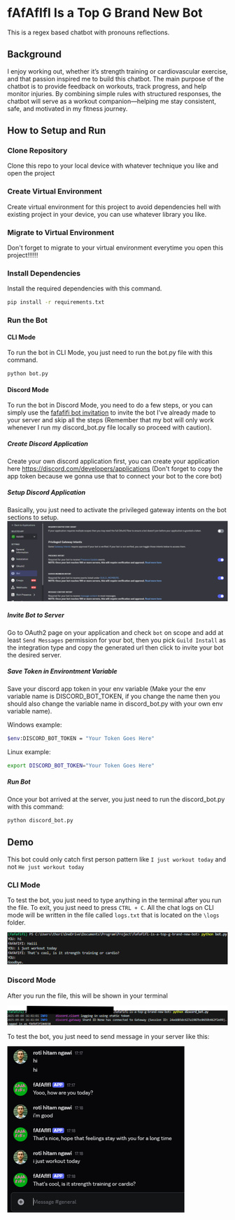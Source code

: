 # fAfAfIfI Is a Top G Brand New Bot
This is a regex based chatbot with pronouns reflections.
## Background
I enjoy working out, whether it’s strength training or cardiovascular exercise, and that passion inspired me to build this chatbot. The main purpose of the chatbot is to provide feedback on workouts, track progress, and help monitor injuries. By combining simple rules with structured responses, the chatbot will serve as a workout companion—helping me stay consistent, safe, and motivated in my fitness journey.
## How to Setup and Run
### Clone Repository
Clone this repo to your local device with whatever technique you like and open the project
### Create Virtual Environment 
Create virtual environment for this project to avoid dependencies hell with existing project in your device, you can use whatever library you like.
### Migrate to Virtual Environment
Don't forget to migrate to your virtual environment everytime you open this project!!!!!!
### Install Dependencies
Install the required dependencies with this command.
```bash
pip install -r requirements.txt
```
### Run the Bot
#### CLI Mode
To run the bot in CLI Mode, you just need to run the bot.py file with this command.
```bash
python bot.py
```
#### Discord Mode
To run the bot in Discord Mode, you need to do a few steps, or you can simply use the [fafafifi bot invitation](https://discord.com/oauth2/authorize?client_id=1413929581139857470&permissions=67584&integration_type=0&scope=bot) to invite the bot I've already made to your server and skip all the steps (Remember that my bot will only work whenever I run my discord_bot.py file locally so proceed with caution).
##### Create Discord Application
Create your own discord application first, you can create your application here https://discord.com/developers/applications (Don't forget to copy the app token because we gonna use that to connect your bot to the core bot)
##### Setup Discord Application
Basically, you just need to activate the privileged gateway intents on the bot sections to setup.
![alt text](screenshots/intents.png)
##### Invite Bot to Server
Go to OAuth2 page on your application and check `bot` on scope and add at least `Send Messages` permission for your bot, then you pick `Guild Install` as the integration type and copy the generated url then click to invite your bot the desired server.
##### Save Token in Environtment Variable
Save your discord app token in your env variable (Make your the env variable name is DISCORD_BOT_TOKEN, if you change the name then you should also change the variable name in discord_bot.py with your own env variable name).

Windows example:
```bash
$env:DISCORD_BOT_TOKEN = "Your Token Goes Here"
```
Linux example:
```bash
export DISCORD_BOT_TOKEN="Your Token Goes Here"
```
##### Run Bot
Once your bot arrived at the server, you just need to run the discord_bot.py with this command:
```bash
python discord_bot.py
```
## Demo
This bot could only catch first person pattern like `I just workout today` and not `He just workout today` 
### CLI Mode
To test the bot, you just need to type anything in the terminal after you run the file. To exit, you just need to press `CTRL + C`. All the chat logs on CLI mode will be written in the file called `logs.txt` that is located on the `\logs` folder.

![alt text](screenshots/cli.png)
### Discord Mode
After you run the file, this will be shown in your terminal

![alt text](screenshots/discord_cli.png)

To test the bot, you just need to send message in your server like this:

![alt text](screenshots/discord.png)